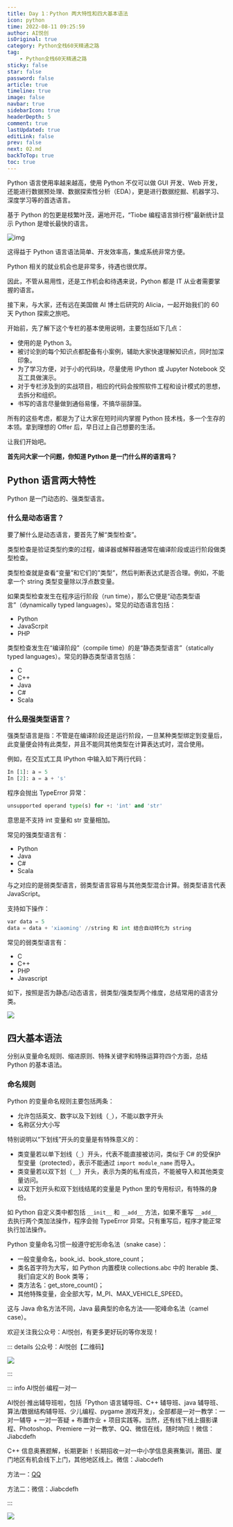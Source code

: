 ```yaml
---
title: Day 1：Python 两大特性和四大基本语法
icon: python
time: 2022-08-11 09:25:59
author: AI悦创
isOriginal: true
category: Python全栈60天精通之路
tag:
    - Python全栈60天精通之路
sticky: false
star: false
password: false
article: true
timeline: true
image: false
navbar: true
sidebarIcon: true
headerDepth: 5
comment: true
lastUpdated: true
editLink: false
prev: false
next: 02.md
backToTop: true
toc: true
---
```


Python 语言使用率越来越高，使用 Python 不仅可以做 GUI 开发、Web 开发，还能进行数据预处理、数据探索性分析（EDA），更是进行数据挖掘、机器学习、深度学习等的首选语言。

基于 Python 的包更是枝繁叶茂，遍地开花，“Tiobe 编程语言排行榜”最新统计显示 Python 是增长最快的语言。

![img](./01.assets/2020-02-05-014719.png)



这得益于 Python 语言语法简单、开发效率高，集成系统非常方便。

Python 相关的就业机会也是非常多，待遇也很优厚。

因此，不管从易用性，还是工作机会和待遇来说，Python 都是 IT 从业者需要掌握的语言。

接下来，与大家，还有远在美国做 AI 博士后研究的 Alicia，一起开始我们的 60 天 Python 探索之旅吧。

开始前，先了解下这个专栏的基本使用说明，主要包括如下几点：

- 使用的是 Python 3。
- 被讨论到的每个知识点都配备有小案例，辅助大家快速理解知识点，同时加深印象。
- 为了学习方便，对于小的代码块，尽量使用 IPython 或 Jupyter Notebook 交互工具做演示。
- 对于专栏涉及到的实战项目，相应的代码会按照软件工程和设计模式的思想，去拆分和组织。
- 书写的语言尽量做到通俗易懂，不搞华丽辞藻。

所有的这些考虑，都是为了让大家在短时间内掌握 Python 技术栈，多一个生存的本领。拿到理想的 Offer 后，早日过上自己想要的生活。

让我们开始吧。

**首先问大家一个问题，你知道 Python 是一门什么样的语言吗？**

## Python 语言两大特性

Python 是一门动态的、强类型语言。

### 什么是动态语言？

要了解什么是动态语言，要首先了解“类型检查”。

类型检查是验证类型约束的过程，编译器或解释器通常在编译阶段或运行阶段做类型检查。

类型检查就是查看“变量”和它们的”类型”，然后判断表达式是否合理。例如，不能拿一个 string 类型变量除以浮点数变量。

如果类型检查发生在程序运行阶段（run time），那么它便是“动态类型语言”（dynamically typed languages）。常见的动态语言包括：

- Python
- JavaScrpit
- PHP

类型检查发生在“编译阶段”（compile time）的是“静态类型语言”（statically typed languages）。常见的静态类型语言包括：

- C
- C++
- Java
- C#
- Scala

### 什么是强类型语言？

强类型语言是指：不管是在编译阶段还是运行阶段，一旦某种类型绑定到变量后，此变量便会持有此类型，并且不能同其他类型在计算表达式时，混合使用。

例如，在交互式工具 IPython 中输入如下两行代码：

```python
In [1]: a = 5
In [2]: a = a + 's'
```

程序会抛出 TypeError 异常：

```python
unsupported operand type(s) for +: 'int' and 'str'
```

意思是不支持 int 变量和 str 变量相加。

常见的强类型语言有：

- Python
- Java
- C#
- Scala

与之对应的是弱类型语言，弱类型语言容易与其他类型混合计算。弱类型语言代表 JavaScript。

支持如下操作：

```python
var data = 5
data = data + 'xiaoming' //string 和 int 结合自动转化为 string
```

常见的弱类型语言有：

- C
- C++
- PHP
- Javascript

如下，按照是否为静态/动态语言，弱类型/强类型两个维度，总结常用的语言分类。

![](./01.assets/2020-02-05-080211.png)

## 四大基本语法

分别从变量命名规则、缩进原则、特殊关键字和特殊运算符四个方面，总结 Python 的基本语法。

### 命名规则

Python 的变量命名规则主要包括两条：

- 允许包括英文、数字以及下划线（`_`），不能以数字开头
- 名称区分大小写

特别说明以“下划线”开头的变量是有特殊意义的：

- 类变量若以单下划线（`_`）开头，代表不能直接被访问，类似于 C# 的受保护型变量（protected），表示不能通过 `import module_name` 而导入。
- 类变量若以双下划（`__`）开头，表示为类的私有成员，不能被导入和其他类变量访问。
- 以双下划开头和双下划线结尾的变量是 Python 里的专用标识，有特殊的身份。

如 Python 自定义类中都包括 `__init__` 和 `__add__` 方法，如果不重写 `__add__ ` 去执行两个类加法操作，程序会抛 TypeError 异常。只有重写后，程序才能正常执行加法操作。

Python 变量命名习惯一般遵守蛇形命名法（snake case）：

- 一般变量命名，book_id、book_store_count；
- 类名首字符为大写，如 Python 内置模块 collections.abc 中的 Iterable 类、我们自定义的 Book 类等；
- 类方法名：get_store_count()；
- 其他特殊变量，会全部大写，M_PI、MAX_VEHICLE_SPEED。

这与 Java 命名方法不同，Java 最典型的命名方法——驼峰命名法（camel case）。





























欢迎关注我公众号：AI悦创，有更多更好玩的等你发现！

::: details 公众号：AI悦创【二维码】

![](/gzh.jpg)

:::

::: info AI悦创·编程一对一

AI悦创·推出辅导班啦，包括「Python 语言辅导班、C++ 辅导班、java 辅导班、算法/数据结构辅导班、少儿编程、pygame 游戏开发」，全部都是一对一教学：一对一辅导 + 一对一答疑 + 布置作业 + 项目实践等。当然，还有线下线上摄影课程、Photoshop、Premiere 一对一教学、QQ、微信在线，随时响应！微信：Jiabcdefh

C++ 信息奥赛题解，长期更新！长期招收一对一中小学信息奥赛集训，莆田、厦门地区有机会线下上门，其他地区线上。微信：Jiabcdefh

方法一：[QQ](http://wpa.qq.com/msgrd?v=3&uin=1432803776&site=qq&menu=yes)

方法二：微信：Jiabcdefh

:::

![](/zsxq.jpg)